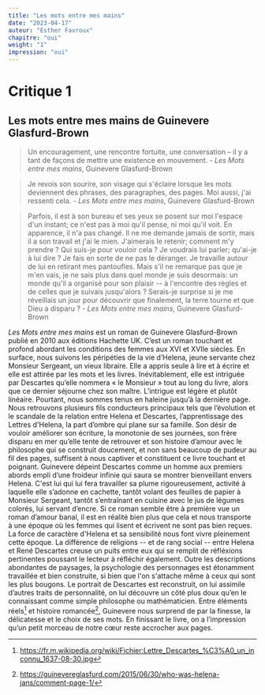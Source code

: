 ```yaml
---
title: "Les mots entre mes mains"
date: "2023-04-17"
auteur: "Esther Favroux"
chapitre: "oui"
weight: "1"
impression: "oui"
---
```


# Critique 1

## Les mots entre mes mains de Guinevere Glasfurd-Brown

>Un encouragement, une rencontre fortuite, une conversation – il y a tant de façons de mettre une existence en mouvement. - *Les Mots entre mes mains*, Guinevere Glasfurd-Brown

>Je revois son sourire, son visage qui s'éclaire lorsque les mots deviennent des phrases, des paragraphes, des pages. Moi aussi, j'ai ressenti cela. - *Les Mots entre mes mains*, Guinevere Glasfurd-Brown

>Parfois, il est à son bureau et ses yeux se posent sur moi l'espace d'un instant; ce n'est pas à moi qu'il pense, ni moi qu'il voit. En apparence, il n'a pas changé. Il ne me demande jamais de sortir, mais il a son travail et j'ai le mien. J'aimerais le retenir; comment m'y prendre ? Qui suis-je pour vouloir cela ? Je voudrais lui parler; qu'ai-je à lui dire ? Je fais en sorte de ne pas le déranger. Je travaille autour de lui en retirant mes pantoufles. Mais s'il ne remarque pas que je m'en vais, je ne sais plus dans quel monde je suis desormais: un monde qu'il a organisé pour son plaisir -- à l'encontre des règles et de celles que je suivais jusqu'alors ? Serais-je surprise si je me réveillais un jour pour découvrir que finalement, la terre tourne et que Dieu a disparu ? - *Les Mots entre mes mains*, Guinevere Glasfurd-Brown

*Les Mots entre mes mains* est un roman de Guinevere Glasfurd-Brown publié en 2010 aux éditions Hachette UK. C’est un roman touchant et profond abordant les conditions des femmes aux XVI et XVIIe siècles. En surface, nous suivons les péripéties de la vie d’Helena, jeune servante chez Monsieur Sergeant, un vieux libraire. Elle a appris seule à lire et à écrire et elle est attirée par les mots et les livres. Inévitablement, elle est intriguée par Descartes qu’elle nommera « le Monsieur » tout au long du livre, alors que ce dernier séjourne chez son maître.
L’intrigue est légère et plutôt linéaire. Pourtant, nous sommes tenus en haleine jusqu’à la dernière page. Nous retrouvons plusieurs fils conducteurs principaux tels que l’évolution et le scandale de la relation entre Helena et Descartes, l’apprentissage des Lettres d'Helena, la part d’ombre qui plane sur sa famille. Son désir de vouloir améliorer son écriture, la monotonie de ses journées, son frère disparu en mer qu’elle tente de retrouver et son histoire d’amour avec le philosophe qui se construit doucement, et non sans beaucoup de pudeur au fil des pages, suffisent à nous captiver et constituent ce livre touchant et poignant.
Guinevere dépeint Descartes comme un homme aux premiers abords empli d’une froideur infinie qui saura se montrer bienveillant envers Helena. C'est lui qui lui fera travailler sa plume rigoureusement, activité à laquelle elle s’adonne en cachette, tantôt volant des feuilles de papier à Monsieur Sergeant, tantôt s’entraînant en cuisine avec le jus de légumes colorés, lui servant d’encre.
Si ce roman semble être à première vue un roman d’amour banal, il est en réalité bien plus que cela et nous transporte à une époque où les femmes qui lisent et écrivent ne sont pas bien reçues. La force de caractère d'Helena et sa sensibilité nous font vivre pleinement cette époque. La différence de religions -- et de rang social -- entre Helena et René Descartes creuse un puits entre eux qui se remplit de réfléxions pertinentes poussant le lecteur à réfléchir également.
Outre les descriptions abondantes de paysages, la psychologie des personnages est étonamment travaillée et bien construite, si bien que l'on s'attache même à ceux qui sont les plus bougons. Le portrait de Descartes est reconstruit, on lui assimile d’autres traits de personnalité, on lui découvre un côté plus doux qu’en le connaissant comme simple philosophe ou mathématicien.
Entre éléments réels[^1] et histoire romancée[^2], Guinevere nous surprend de par la finesse, la délicatesse et le choix de ses mots. En finissant le livre, on a l’impression qu’un petit morceau de notre cœur reste accrocher aux pages.

[^1]: https://fr.m.wikipedia.org/wiki/Fichier:Lettre_Descartes_%C3%A0_un_inconnu_1637-08-30.jpg
[^2]: https://guinevereglasfurd.com/2015/06/30/who-was-helena-jans/comment-page-1/






